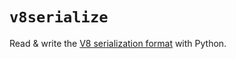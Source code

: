 # `v8serialize`

Read & write the [V8 serialization format] with Python.

[V8 serialization format]: https://chromium.googlesource.com/v8/v8/+/refs/heads/main/src/objects/value-serializer.cc
